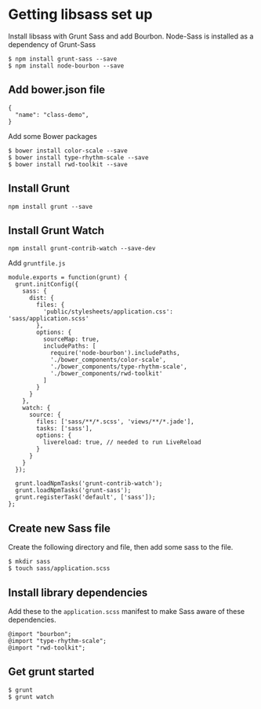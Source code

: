 # Getting libsass set up

<!-- ## Using nodemon

Use `nodemon` to start the Node server so that you don't need to keep restarting the server with updates to key `*.js` files.

```
$ npm install -g nodemon
```

Nodemon is not a production server tool. Only to be used in development environments.

With Express 4.0, the server code was moved to a new location within a `/bin/` dir. A simple way to hack on this is to update the `package.json` file in the following way:

```
"start": "nodemon ./bin/www"
```

When completed, you can still use the npm start command, but this will activate Nodemon instead. -->

Install libsass with Grunt Sass and add Bourbon. Node-Sass is installed as a dependency of Grunt-Sass

```
$ npm install grunt-sass --save
$ npm install node-bourbon --save
```

## Add bower.json file

```
{
  "name": "class-demo",
}
```

Add some Bower packages

```
$ bower install color-scale --save
$ bower install type-rhythm-scale --save
$ bower install rwd-toolkit --save
```

## Install Grunt

```
npm install grunt --save
```

## Install Grunt Watch

```
npm install grunt-contrib-watch --save-dev
```

Add `gruntfile.js`

```
module.exports = function(grunt) {
  grunt.initConfig({
    sass: {
      dist: {
        files: {
          'public/stylesheets/application.css': 'sass/application.scss'
        },
        options: {
          sourceMap: true,
          includePaths: [
            require('node-bourbon').includePaths,
            './bower_components/color-scale',
            './bower_components/type-rhythm-scale',
            './bower_components/rwd-toolkit'
          ]
        }
      }
    },
    watch: {
      source: {
        files: ['sass/**/*.scss', 'views/**/*.jade'],
        tasks: ['sass'],
        options: {
          livereload: true, // needed to run LiveReload
        }
      }
    }
  });

  grunt.loadNpmTasks('grunt-contrib-watch');
  grunt.loadNpmTasks('grunt-sass');
  grunt.registerTask('default', ['sass']);
};
```

## Create new Sass file

Create the following directory and file, then add some sass to the file.

```
$ mkdir sass
$ touch sass/application.scss
```

## Install library dependencies

Add these to the `application.scss` manifest to make Sass aware of these dependencies.

```
@import "bourbon";
@import "type-rhythm-scale";
@import "rwd-toolkit";
```


## Get grunt started

```
$ grunt
$ grunt watch
```
